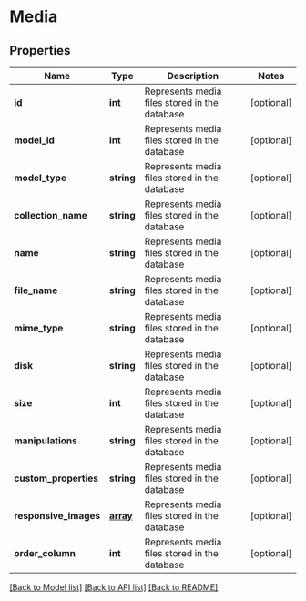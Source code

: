 # Media

## Properties
Name | Type | Description | Notes
------------ | ------------- | ------------- | -------------
**id** | **int** | Represents media files stored in the database | [optional] 
**model_id** | **int** | Represents media files stored in the database | [optional] 
**model_type** | **string** | Represents media files stored in the database | [optional] 
**collection_name** | **string** | Represents media files stored in the database | [optional] 
**name** | **string** | Represents media files stored in the database | [optional] 
**file_name** | **string** | Represents media files stored in the database | [optional] 
**mime_type** | **string** | Represents media files stored in the database | [optional] 
**disk** | **string** | Represents media files stored in the database | [optional] 
**size** | **int** | Represents media files stored in the database | [optional] 
**manipulations** | **string** | Represents media files stored in the database | [optional] 
**custom_properties** | **string** | Represents media files stored in the database | [optional] 
**responsive_images** | [**array**](array.md) | Represents media files stored in the database | [optional] 
**order_column** | **int** | Represents media files stored in the database | [optional] 

[[Back to Model list]](../README.md#documentation-for-models) [[Back to API list]](../README.md#documentation-for-api-endpoints) [[Back to README]](../README.md)


